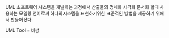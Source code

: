 UML 
소프트웨어 시스템을 개발하는 과정에서 산출물의 명세화 시각화 문서화 할때 사용하는 모델링 언어로써 하나의시스템을 표현하기위한 표준적인 방법을 제공하기 위해서 만들어졌다.

UML Tool = 비쌈
